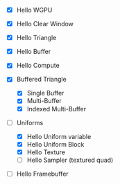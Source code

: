 - [x] Hello WGPU
- [x] Hello Clear Window
- [x] Hello Triangle
- [x] Hello Buffer
- [x] Hello Compute
- [x] Buffered Triangle
  - [x] Single Buffer
  - [x] Multi-Buffer
  - [x] Indexed Multi-Buffer

- [ ] Uniforms
  - [x] Hello Uniform variable
  - [x] Hello Uniform Block
  - [x] Hello Texture
  - [ ] Hello Sampler (textured quad)
- [ ] Hello Framebuffer

